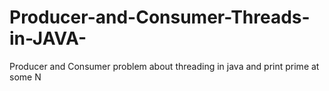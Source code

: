 # Producer-and-Consumer-Threads-in-JAVA-
Producer and Consumer problem about threading in java and print prime at some N
